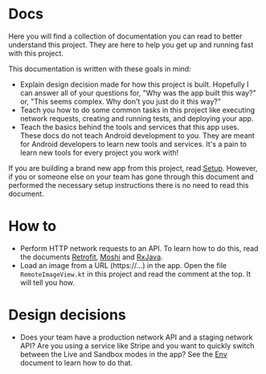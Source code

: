# Docs

Here you will find a collection of documentation you can read to better understand this project. They are here to help you get up and running fast with this project.

This documentation is written with these goals in mind:
* Explain design decision made for how this project is built. Hopefully I can answer all of your questions for, "Why was the app built this way?" or, "This seems complex. Why don't you just do it this way?"
* Teach you how to do some common tasks in this project like executing network requests, creating and running tests, and deploying your app. 
* Teach the basics behind the tools and services that this app uses. These docs do not teach Android development to you. They are meant for Android developers to learn new tools and services. It's a pain to learn new tools for every project you work with! 

If you are building a brand new app from this project, read [Setup](SETUP.md). However, if you or someone else on your team has gone through this document and performed the necessary setup instructions there is no need to read this document. 

# How to

* Perform HTTP network requests to an API. To learn how to do this, read the documents [Retrofit](libs/RETROFIT.md), [Moshi](libs/MOSHI.md) and [RxJava](libs/RXJAVA.md). 
* Load an image from a URL (https://...) in the app. Open the file `RemoteImageView.kt` in this project and read the comment at the top. It will tell you how. 

# Design decisions 

* Does your team have a production network API and a staging network API? Are you using a service like Stripe and you want to quickly switch between the Live and Sandbox modes in the app? See the [Env](ENV.md) document to learn how to do that. 